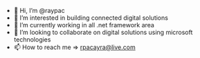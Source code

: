 - 👋 Hi, I’m @raypac
- 👀 I’m interested in building connected digital solutions
- 🌱 I’m currently working in all .net framework area
- 💞️ I’m looking to collaborate on digital solutions using microsoft technologies
- 📫 How to reach me => rpacayra@live.com

<!---
raypac/raypac is a ✨ special ✨ repository because its `README.md` (this file) appears on your GitHub profile.
You can click the Preview link to take a look at your changes.
--->
